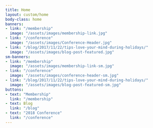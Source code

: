 ```yaml
---
title: Home
layout: custom/home
body-class: home
banners:
- link: "/membership"
  image: "/assets/images/membership-link.jpg"
- link: "/conference"
  image: "/assets/images/Conference-Header.jpg"
- link: "/blog/2017/11/22/tips-love-your-mind-during-holidays/"
  image: "/assets/images/blog-post-featured.jpg"
sm-banners:
- link: "/membership"
  image: "/assets/images/membership-link-sm.jpg"
- link: "/conference"
  image: "/assets/images/conference-header-sm.jpg"
- link: "/blog/2017/11/22/tips-love-your-mind-during-holidays/"
  image: "/assets/images/blog-post-featured-sm.jpg"
buttons:
- text: "Membership"
  link: "/membership"
- text: Blog
  link: "/blog"
- text: "2018 Conference"
  link: "/conference"
---
```


